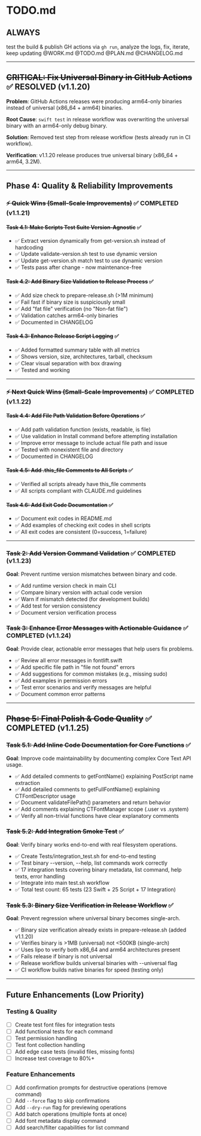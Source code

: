 # TODO.md
<!-- this_file: TODO.md -->

## ALWAYS

test the build & publish GH actions via `gh run`, analyze the logs, fix, iterate, keep updating @WORK.md @TODO.md @PLAN.md @CHANGELOG.md

---

## ~~CRITICAL: Fix Universal Binary in GitHub Actions~~ ✅ RESOLVED (v1.1.20)

**Problem**: GitHub Actions releases were producing arm64-only binaries instead of universal (x86_64 + arm64) binaries.

**Root Cause**: `swift test` in release workflow was overwriting the universal binary with an arm64-only debug binary.

**Solution**: Removed test step from release workflow (tests already run in CI workflow).

**Verification**: v1.1.20 release produces true universal binary (x86_64 + arm64, 3.2M).

---

## Phase 4: Quality & Reliability Improvements

### ~~⚡ Quick Wins (Small-Scale Improvements)~~ ✅ COMPLETED (v1.1.21)

#### ~~Task 4.1: Make Scripts Test Suite Version-Agnostic~~ ✅
- ✅ Extract version dynamically from get-version.sh instead of hardcoding
- ✅ Update validate-version.sh test to use dynamic version
- ✅ Update get-version.sh match test to use dynamic version
- ✅ Tests pass after change - now maintenance-free

#### ~~Task 4.2: Add Binary Size Validation to Release Process~~ ✅
- ✅ Add size check to prepare-release.sh (>1M minimum)
- ✅ Fail fast if binary size is suspiciously small
- ✅ Add "fat file" verification (no "Non-fat file")
- ✅ Validation catches arm64-only binaries
- ✅ Documented in CHANGELOG

#### ~~Task 4.3: Enhance Release Script Logging~~ ✅
- ✅ Added formatted summary table with all metrics
- ✅ Shows version, size, architectures, tarball, checksum
- ✅ Clear visual separation with box drawing
- ✅ Tested and working

---

### ~~⚡ Next Quick Wins (Small-Scale Improvements)~~ ✅ COMPLETED (v1.1.22)

#### ~~Task 4.4: Add File Path Validation Before Operations~~ ✅
- ✅ Add path validation function (exists, readable, is file)
- ✅ Use validation in Install command before attempting installation
- ✅ Improve error message to include actual file path and issue
- ✅ Tested with nonexistent file and directory
- ✅ Documented in CHANGELOG

#### ~~Task 4.5: Add .this_file Comments to All Scripts~~ ✅
- ✅ Verified all scripts already have this_file comments
- ✅ All scripts compliant with CLAUDE.md guidelines

#### ~~Task 4.6: Add Exit Code Documentation~~ ✅
- ✅ Document exit codes in README.md
- ✅ Add examples of checking exit codes in shell scripts
- ✅ All exit codes are consistent (0=success, 1=failure)

---

### ~~Task 2: Add Version Command Validation~~ ✅ COMPLETED (v1.1.23)
**Goal**: Prevent runtime version mismatches between binary and code.

- ✅ Add runtime version check in main CLI
- ✅ Compare binary version with actual code version
- ✅ Warn if mismatch detected (for development builds)
- ✅ Add test for version consistency
- ✅ Document version verification process

### ~~Task 3: Enhance Error Messages with Actionable Guidance~~ ✅ COMPLETED (v1.1.24)
**Goal**: Provide clear, actionable error messages that help users fix problems.

- ✅ Review all error messages in fontlift.swift
- ✅ Add specific file path in "file not found" errors
- ✅ Add suggestions for common mistakes (e.g., missing sudo)
- ✅ Add examples in permission errors
- ✅ Test error scenarios and verify messages are helpful
- ✅ Document common error patterns

---

## ~~Phase 5: Final Polish & Code Quality~~ ✅ COMPLETED (v1.1.25)

### ~~Task 5.1: Add Inline Code Documentation for Core Functions~~ ✅
**Goal**: Improve code maintainability by documenting complex Core Text API usage.

- ✅ Add detailed comments to getFontName() explaining PostScript name extraction
- ✅ Add detailed comments to getFullFontName() explaining CTFontDescriptor usage
- ✅ Document validateFilePath() parameters and return behavior
- ✅ Add comments explaining CTFontManager scope (.user vs .system)
- ✅ Verify all non-trivial functions have clear explanatory comments

### ~~Task 5.2: Add Integration Smoke Test~~ ✅
**Goal**: Verify binary works end-to-end with real filesystem operations.

- ✅ Create Tests/integration_test.sh for end-to-end testing
- ✅ Test binary --version, --help, list commands work correctly
- ✅ 17 integration tests covering binary metadata, list command, help texts, error handling
- ✅ Integrate into main test.sh workflow
- ✅ Total test count: 65 tests (23 Swift + 25 Script + 17 Integration)

### ~~Task 5.3: Binary Size Verification in Release Workflow~~ ✅
**Goal**: Prevent regression where universal binary becomes single-arch.

- ✅ Binary size verification already exists in prepare-release.sh (added v1.1.20)
- ✅ Verifies binary is >1MB (universal) not <500KB (single-arch)
- ✅ Uses lipo to verify both x86_64 and arm64 architectures present
- ✅ Fails release if binary is not universal
- ✅ Release workflow builds universal binaries with --universal flag
- ✅ CI workflow builds native binaries for speed (testing only)

---

## Future Enhancements (Low Priority)

### Testing & Quality
- [ ] Create test font files for integration tests
- [ ] Add functional tests for each command
- [ ] Test permission handling
- [ ] Test font collection handling
- [ ] Add edge case tests (invalid files, missing fonts)
- [ ] Increase test coverage to 80%+

### Feature Enhancements
- [ ] Add confirmation prompts for destructive operations (remove command)
- [ ] Add `--force` flag to skip confirmations
- [ ] Add `--dry-run` flag for previewing operations
- [ ] Add batch operations (multiple fonts at once)
- [ ] Add font metadata display command
- [ ] Add search/filter capabilities for list command
